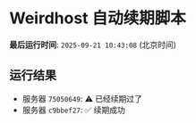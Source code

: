 # Weirdhost 自动续期脚本

**最后运行时间**: `2025-09-21 10:43:08` (北京时间)

## 运行结果

- 服务器 `75050649`: ⚠️ 已经续期过了
- 服务器 `c9bbef27`: ✅ 续期成功
